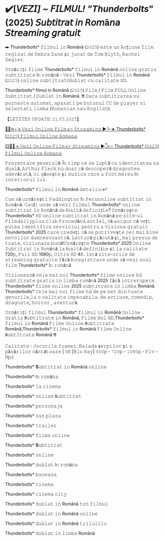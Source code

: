 # ✔️[*𝘝𝘌𝘡𝘐] ~ 𝘍𝘐𝘓𝘔𝘜𝘓! "Thunderbolts*" (2025) 𝘚𝘶𝘣𝘵𝘪𝘵𝘳𝘢𝘵 𝘪𝘯 𝘙𝘰𝘮â𝘯𝘢 𝘚𝘵𝘳𝘦𝘢𝘮𝘪𝘯𝘨 𝘨𝘳𝘢𝘵𝘶𝘪𝘵

➡️ Thunderbolts* 𝚏𝚒𝚕𝚖𝚞𝚕 𝚒𝚗 Română (𝟸𝟶𝟸𝟻) 𝚎𝚜𝚝𝚎 𝚞𝚗 𝙰𝚌ț𝚒𝚞𝚗𝚎 𝚏𝚒𝚕𝚖 𝚛𝚎𝚐𝚒𝚣𝚊𝚝 𝚍𝚎 𝙳𝚎𝚋𝚛𝚊 𝚉𝚊𝚗𝚎 ș𝚒 𝚓𝚞𝚌𝚊𝚝 𝚍𝚎 𝚃𝚘𝚖 𝙱𝚕𝚢𝚝𝚑, 𝚁𝚊𝚌𝚑𝚎𝚕 𝚉𝚎𝚐𝚕𝚎𝚛.

𝚄𝚛𝚖ă𝚛𝚒ț𝚒 𝚏𝚒𝚕𝚖𝚎 Thunderbolts* 𝚏𝚒𝚕𝚖𝚞𝚕 𝚒𝚗 Română 𝚘𝚗𝚕𝚒𝚗𝚎 𝚐𝚛𝚊𝚝𝚒𝚜 𝚜𝚞𝚋𝚝𝚒𝚝𝚛𝚊𝚝𝚎 î𝚗 𝚛𝚘𝚖â𝚗ă - 𝚅𝚎𝚣𝚒 Thunderbolts* 𝚏𝚒𝚕𝚖𝚞𝚕 𝚒𝚗 Română (𝟸𝟶𝟸𝟻) 𝚘𝚗𝚕𝚒𝚗𝚎 𝚜𝚞𝚋𝚝𝚒𝚝𝚛𝚊𝚝/𝚍𝚞𝚋𝚕𝚊𝚝 𝚌𝚞 𝚌𝚊𝚕𝚒𝚝𝚊𝚝𝚎 𝙷𝙳.

Thunderbolts* filmul in Română (𝟸𝟶𝟸𝟻) 𝙵𝚒𝚕𝚖 / 𝙵𝚒𝚕𝚖 𝙵𝚄𝙻𝙻 𝙾𝚗𝚕𝚒𝚗𝚎 𝚂𝚞𝚋𝚝𝚒𝚝𝚛𝚊𝚝 / 𝙳𝚞𝚋𝚕𝚊𝚝 𝚒𝚗 Română. ❗❗️ 𝙳𝚊𝚌𝚊 𝚜𝚞𝚋𝚝𝚒𝚝𝚛𝚊𝚛𝚎𝚊 𝚗𝚞 𝚙𝚘𝚛𝚗𝚎𝚜𝚝𝚎 𝚊𝚞𝚝𝚘𝚖𝚊𝚝, 𝚊𝚙𝚊𝚜𝚊𝚝𝚒 𝚙𝚎 𝚋𝚞𝚝𝚘𝚗𝚞𝚕 𝙲𝙲 𝚍𝚎 𝚙𝚕𝚊𝚢𝚎𝚛 𝚜𝚒 𝚜𝚎𝚕𝚎𝚌𝚝𝚊𝚝𝚒 𝚕𝚒𝚖𝚋𝚊 (𝚁𝚘𝚖𝚊𝚗𝚒𝚊𝚗 𝚜𝚊𝚞 𝙴𝚗𝚐𝚕𝚒𝚜𝚑).

【𝙻𝙴𝚃𝚉𝚃𝙴𝚂 𝚄𝙿𝙳𝙰𝚃𝙴: 𝟸𝟷.𝟶𝟻.𝟸𝟶𝟸𝟻】

[🍿🎥✮⋆˙» 𝚅𝚎𝚣𝚒 𝙾𝚗𝚕𝚒𝚗𝚎 𝙵𝚒𝚕𝚖 👉 𝚂𝚝𝚛𝚎𝚊𝚖𝚒𝚗𝚐 ▶️╰┈➤ Thunderbolts* (𝟸𝟶𝟸𝟻) 𝙵𝚒𝚕𝚖𝚞𝚕 𝙾𝚗𝚕𝚒𝚗𝚎 𝚁𝚘𝚖𝚊𝚗𝚊](https://t.co/fdUn8dfDgs)

[🎞️🔴✅ » 𝚅𝚎𝚣𝚒 𝙾𝚗𝚕𝚒𝚗𝚎 𝙵𝚒𝚕𝚖 👉 𝚂𝚝𝚛𝚎𝚊𝚖𝚒𝚗𝚐 ▶👇👉 Thunderbolts* (𝟸𝟶𝟸𝟻) 𝙵𝚒𝚕𝚖𝚞𝚕 𝙾𝚗𝚕𝚒𝚗𝚎 𝚁𝚘𝚖𝚊𝚗𝚊](https://t.co/fdUn8dfDgs)

𝙿𝚛𝚎𝚣𝚎𝚗𝚝𝚊𝚛𝚎 𝚐𝚎𝚗𝚎𝚛𝚊𝚕ă: Î𝚗 𝚝𝚒𝚖𝚙 𝚌𝚎 𝚜𝚎 𝚕𝚞𝚙𝚝ă 𝚌𝚞 𝚒𝚍𝚎𝚗𝚝𝚒𝚝𝚊𝚝𝚎𝚊 𝚜𝚊 𝚍𝚞𝚊𝚕ă, 𝙰𝚛𝚝𝚑𝚞𝚛 𝙵𝚕𝚎𝚌𝚔 𝚗𝚞 𝚍𝚘𝚊𝚛 𝚌ă 𝚍𝚎𝚜𝚌𝚘𝚙𝚎𝚛ă 𝚍𝚛𝚊𝚐𝚘𝚜𝚝𝚎𝚊 𝚊𝚍𝚎𝚟ă𝚛𝚊𝚝ă, 𝚌𝚒 𝚐ă𝚜𝚎ș𝚝𝚎 ș𝚒 𝚖𝚞𝚣𝚒𝚌𝚊 𝚌𝚊𝚛𝚎 𝚊 𝚏𝚘𝚜𝚝 𝚖𝚎𝚛𝚎𝚞 î𝚗 𝚒𝚗𝚝𝚎𝚛𝚒𝚘𝚛𝚞𝚕 𝚕𝚞𝚒.

Thunderbolts* 𝚏𝚒𝚕𝚖𝚞𝚕 𝚒𝚗 Română 𝚍𝚎𝚝𝚊𝚕𝚒𝚞:↩️

𝙲𝚞𝚖 𝚜ă 𝚞𝚛𝚖ă𝚛𝚎ș𝚝𝚒 𝙿𝚊𝚍𝚍𝚒𝚗𝚐𝚝𝚘𝚗 î𝚗 𝙿𝚎𝚛𝚞𝚘𝚗𝚕𝚒𝚗𝚎 𝚜𝚞𝚋𝚝𝚒𝚝𝚛𝚊𝚝 𝚒𝚗 𝚁𝚘𝚖â𝚗ă. 𝙲𝚊𝚞ț𝚒 𝚞𝚗𝚍𝚎 𝚜ă 𝚟𝚎𝚣𝚒 𝚏𝚒𝚕𝚖𝚞𝚕 Thunderbolts* 𝚘𝚗𝚕𝚒𝚗𝚎 𝚜𝚞𝚋𝚝𝚒𝚝𝚛𝚊𝚝 𝚒𝚗 𝚁𝚘𝚖â𝚗ă 𝚍𝚎 î𝚗𝚊𝚕𝚝ă 𝚍𝚎𝚏𝚒𝚗𝚒ț𝚒𝚎? 𝚄𝚛𝚖ă𝚛𝚎ș𝚝𝚎 Thunderbolts* 𝙷𝙳 𝚘𝚗𝚕𝚒𝚗𝚎 𝚜𝚞𝚋𝚝𝚒𝚝𝚛𝚊𝚝 𝚒𝚗 𝚁𝚘𝚖â𝚗ă 𝚙𝚎 𝚜𝚒𝚝𝚎-𝚞𝚕 𝙵𝚒𝚕𝚖𝚍𝚊𝚒𝚕𝚢𝚙𝚕𝚞𝚜.𝚌𝚕𝚞𝚋 𝙿𝚛𝚘𝚌𝚎𝚍â𝚗𝚍 𝚊𝚜𝚝𝚏𝚎𝚕, 𝚟ă 𝚊𝚜𝚒𝚐𝚞𝚛 𝚌ă 𝚟𝚎ț𝚒 𝚙𝚞𝚝𝚎𝚊 𝚒𝚍𝚎𝚗𝚝𝚒𝚏𝚒𝚌𝚊 𝚜𝚎𝚛𝚟𝚒𝚌𝚒𝚞𝚕 𝚙𝚎𝚗𝚝𝚛𝚞 𝚊 𝚟𝚒𝚣𝚒𝚘𝚗𝚊 𝚐𝚛𝚊𝚝𝚞𝚒𝚝 Thunderbolts* 2025 𝚌𝚊𝚛𝚎 𝚌𝚛𝚎𝚍𝚎ț𝚒 𝚌ă 𝚜𝚎 𝚙𝚘𝚝𝚛𝚒𝚟𝚎ș𝚝𝚎 𝚌𝚎𝚕 𝚖𝚊𝚒 𝚋𝚒𝚗𝚎 𝚗𝚎𝚟𝚘𝚒𝚕𝚘𝚛 𝚍𝚞𝚖𝚗𝚎𝚊𝚟𝚘𝚊𝚜𝚝𝚛ă. 𝙻𝚎𝚌𝚝𝚞𝚛ă 𝚙𝚕ă𝚌𝚞𝚝ă ș𝚒, 𝚖𝚊𝚒 𝚙𝚛𝚎𝚜𝚞𝚜 𝚍𝚎 𝚝𝚘𝚊𝚝𝚎, 𝚟𝚒𝚣𝚒𝚘𝚗𝚊𝚛𝚎 𝚋𝚞𝚗ă!𝚄𝚛𝚖ă𝚛𝚎ș𝚝𝚎 Thunderbolts* 2025 𝙾𝚗𝚕𝚒𝚗𝚎 𝚂𝚞𝚋𝚝𝚒𝚝𝚛𝚊𝚝 𝚒𝚗 𝚁𝚘𝚖â𝚗ă 𝚕𝚊 î𝚗𝚊𝚕𝚝ă 𝚍𝚎𝚏𝚒𝚗𝚒ț𝚒𝚎 ș𝚒 𝚕𝚊 𝚌𝚊𝚕𝚒𝚝𝚊𝚝𝚎 720𝚙, 𝙵𝚞𝚕𝚕 𝙷𝙳 1080𝚙, 𝚄𝚕𝚝𝚛𝚊 𝙷𝙳 4𝙺. 𝙸𝚊𝚝ă 𝚜𝚒𝚝𝚎-𝚞𝚛𝚒𝚕𝚎 𝚍𝚎 𝚜𝚝𝚛𝚎𝚊𝚖𝚒𝚗𝚐 𝚐𝚛𝚊𝚝𝚞𝚒𝚝𝚎 𝚏ă𝚛ă î𝚗𝚛𝚎𝚐𝚒𝚜𝚝𝚛𝚊𝚛𝚎 𝚞𝚗𝚍𝚎 𝚜ă 𝚟𝚎𝚣𝚒 𝚗𝚘𝚞𝚕 𝚏𝚒𝚕𝚖 Thunderbolts* î𝚗 𝚛𝚘𝚖â𝚗ă

𝚅𝚒𝚣𝚒𝚘𝚗𝚎𝚊𝚣ă 𝚌𝚎𝚕𝚎 𝚖𝚊𝚒 𝚗𝚘𝚒 Thunderbolts* 𝚏𝚒𝚕𝚖𝚎 𝚘𝚗𝚕𝚒𝚗𝚎 𝚑𝚍 𝚜𝚞𝚋𝚝𝚒𝚝𝚛𝚊𝚝𝚎 𝚐𝚛𝚊𝚝𝚒𝚜 𝚒𝚗 𝚕𝚒𝚖𝚋𝚊 𝚛𝚘𝚖â𝚗ă 2025 𝚏ă𝚛ă 𝚒𝚗𝚝𝚛𝚎𝚛𝚞𝚙𝚎𝚛𝚎. Thunderbolts* 𝚏𝚒𝚕𝚖𝚎 𝚘𝚗𝚕𝚒𝚗𝚎 2025 𝚜𝚞𝚋𝚝𝚒𝚝𝚛𝚊𝚝𝚎 𝚒𝚗 𝚕𝚒𝚖𝚋𝚊 Română. Thunderbolts* 𝙲𝚎𝚕𝚎 𝚖𝚊𝚒 𝚗𝚘𝚒 𝚏𝚒𝚕𝚖𝚎 𝚑𝚍 𝚍𝚎 𝚙𝚎 𝚗𝚎𝚝 𝚍𝚒𝚗 𝚝𝚘𝚊𝚝𝚎 𝚐𝚎𝚗𝚞𝚛𝚒𝚕𝚎,𝚕𝚊 𝚘 𝚌𝚊𝚕𝚒𝚝𝚊𝚝𝚎 𝚒𝚖𝚙𝚎𝚌𝚊𝚋𝚒𝚕𝚊. 𝚍𝚎 𝚊𝚌𝚝𝚒𝚞𝚗𝚎, 𝚌𝚘𝚖𝚎𝚍𝚒𝚎, 𝚍𝚛𝚊𝚐𝚘𝚜𝚝𝚎, 𝚑𝚘𝚛𝚛𝚘𝚛 , 𝚊𝚟𝚎𝚗𝚝𝚞𝚛ă.

𝚄𝚛𝚖ă𝚛𝚒ț𝚒 𝚏𝚒𝚕𝚖𝚞𝚕 Thunderbolts* 𝚏𝚒𝚕𝚖𝚞𝚕 𝚒𝚗 Română 𝙾𝚗𝚕𝚒𝚗𝚎 𝙶𝚛𝚊𝚝𝚒𝚜 𝐒𝚞𝚋𝚝𝚒𝚝𝚛𝚊𝚝𝚎 𝚒𝚗 Română, 𝙵𝚒𝚕𝚖𝚎 𝙽𝚘𝚒 𝙷𝙳,Thunderbolts* 𝚏𝚒𝚕𝚖𝚞𝚕 𝚒𝚗 Română 𝙵𝚒𝚕𝚖𝚎 𝙾𝚗𝚕𝚒𝚗𝚎 𝐒𝚞𝚋𝚝𝚒𝚝𝚛𝚊𝚝𝚎 Română,Thunderbolts* 𝚏𝚒𝚕𝚖𝚞𝚕 𝚒𝚗 Română 𝙵𝚒𝚕𝚖𝚎 𝙾𝚗𝚕𝚒𝚗𝚎 𝐒𝚞𝚋𝚝𝚒𝚝𝚛𝚊𝚝𝚎 Română ❗❗️

𝙲𝚊𝚕𝚒𝚝𝚊𝚝𝚎 : 𝙹𝚘𝚌𝚞𝚛𝚒𝚕𝚎 𝚏𝚘𝚊𝚖𝚎𝚒: 𝙱𝚊𝚕𝚊𝚍𝚊 ș𝚎𝚛𝚙𝚒𝚕𝚘𝚛 ș𝚒 𝚊 𝚙ă𝚜ă𝚛𝚒𝚕𝚘𝚛 𝚌â𝚗𝚝ă𝚝𝚘𝚊𝚛𝚎 | 𝟺𝙺 [𝙱𝚕𝚞 𝚁𝚊𝚢] 𝟺𝟼𝟶𝚙 - 𝟽𝟸𝟶𝚙 - 𝟷𝟶𝟾𝟶𝚙 - 𝙵𝚕𝚟 - 𝙼𝚙𝟺

Thunderbolts* 𝐒𝚞𝚋𝚝𝚒𝚝𝚛𝚊𝚝 𝚒𝚗 Română 𝚘𝚗𝚕𝚒𝚗𝚎

Thunderbolts* î𝚗 𝚛𝚘𝚖â𝚗𝚊

Thunderbolts* 𝚕𝚊 𝚌𝚒𝚗𝚎𝚖𝚊

Thunderbolts* 𝚘𝚗𝚕𝚒𝚗𝚎 𝐒𝚞𝚋𝚝𝚒𝚝𝚛𝚊𝚝

Thunderbolts* 𝚙𝚎𝚛𝚜𝚘𝚗𝚊𝚓𝚎

Thunderbolts* 𝚜𝚞𝚗 𝚙𝚕𝚊𝚣𝚊

Thunderbolts* 𝚝𝚛𝚊𝚒𝚕𝚎𝚛

Thunderbolts* 𝚏𝚒𝚕𝚖𝚎 𝚘𝚗𝚕𝚒𝚗𝚎

Thunderbolts* 𝐒𝚞𝚋𝚝𝚒𝚝𝚛𝚊𝚝

Thunderbolts* 𝚘𝚗𝚕𝚒𝚗𝚎

Thunderbolts* 𝚍𝚞𝚋𝚕𝚊𝚝 î𝚗 𝚛𝚘𝚖â𝚗𝚊

Thunderbolts* 𝚋𝚊𝚗𝚎𝚊𝚜𝚊

Thunderbolts* 𝚌𝚒𝚗𝚎𝚖𝚊

Thunderbolts* 𝚌𝚒𝚗𝚎𝚖𝚊 𝚌𝚒𝚝𝚢

Thunderbolts* 𝚍𝚞𝚋𝚕𝚊𝚝 𝚒𝚗 Română 𝚝𝚘𝚝 𝚏𝚒𝚕𝚖𝚞𝚕

Thunderbolts* 𝚍𝚞𝚋𝚕𝚊𝚝 𝚒𝚗 Română 𝚘𝚗𝚕𝚒𝚗𝚎

Thunderbolts* 𝚍𝚞𝚋𝚕𝚊𝚝 𝚒𝚗 Română 𝚝𝚛𝚒𝚕𝚞𝚕𝚒𝚕𝚞

Thunderbolts* 𝚍𝚞𝚋𝚕𝚊𝚝 𝚒𝚗 𝚕𝚒𝚖𝚋𝚊 Română
